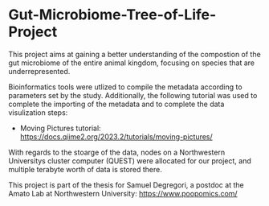 # Gut-Microbiome-Tree-of-Life-Project
This project aims at gaining a better understanding of the compostion of the gut microbiome of the entire animal kingdom, focusing on species that are underrepresented. 

Bioinformatics tools were utlized to compile the metadata according to parameters set by the study. Additionally, the following tutorial was used to complete the importing of the metadata and to complete the data visulization steps:

- Moving Pictures tutorial: https://docs.qiime2.org/2023.2/tutorials/moving-pictures/

With regards to the stoarge of the data, nodes on a Northwestern Universitys cluster computer (QUEST) were allocated for our project, and multiple terabyte worth of data is stored there. 

This project is part of the thesis for Samuel Degregori, a postdoc at the Amato Lab at Northwestern University: https://www.poopomics.com/
